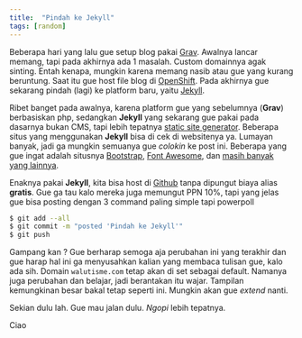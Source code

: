```yaml
---
title:  "Pindah ke Jekyll"
tags: [random]
---
```

Beberapa hari yang lalu gue setup blog pakai [Grav](http://getgrav.org). Awalnya lancar memang, tapi pada akhirnya ada 1 masalah. Custom domainnya agak sinting. Entah kenapa, mungkin karena memang nasib atau gue yang kurang beruntung. Saat itu gue host file blog di [OpenShift](http://openshift.com). Pada akhirnya gue sekarang pindah (lagi) ke platform baru, yaitu [Jekyll](http://jekyllrb.com).

<!--more-->

Ribet banget pada awalnya, karena platform gue yang sebelumnya (**Grav**) berbasiskan php, sedangkan **Jekyll** yang sekarang gue pakai pada dasarnya bukan CMS, tapi lebih tepatnya [static site generator](https://www.google.com/search?q=static+site+generator). Beberapa situs yang menggunakan **Jekyll** bisa di cek di websitenya ya. Lumayan banyak, jadi ga mungkin semuanya gue *colokin* ke post ini. Beberapa yang gue ingat adalah situsnya [Bootstrap](http://getbootstrap.com), [Font Awesome](http://fontawesome.io/), dan [masih banyak yang lainnya](https://www.google.com/search?q=site+using+Jekyll).

Enaknya pakai **Jekyll**, kita bisa host di [Github](https://github.com) tanpa dipungut biaya alias **gratis**. Gue ga tau kalo mereka juga memungut PPN 10%, tapi yang jelas gue bisa posting dengan 3 command paling simple tapi powerpoll

```bash
$ git add --all
$ git commit -m "posted 'Pindah ke Jekyll'"
$ git push
```

Gampang kan ? Gue berharap semoga aja perubahan ini yang terakhir dan gue harap hal ini ga menyusahkan kalian yang membaca tulisan gue, kalo ada sih. Domain `walutisme.com` tetap akan di set sebagai default. Namanya juga perubahan dan belajar, jadi berantakan itu wajar. Tampilan kemungkinan besar bakal tetap seperti ini. Mungkin akan gue *extend* nanti.

Sekian dulu lah. Gue mau jalan dulu. *Ngopi* lebih tepatnya.

Ciao
